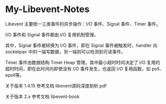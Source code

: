 # My-Libevent-Notes

Libevent 主要统一三类事件的异步操作：I/O 事件、Signal 事件、Timer 事件。

I/O 事件和 Signal 事件都由 I/O 复用机制管理。

其中，Signal 事件被转换为 I/O 事件，即在 Signal 事件被触发时，handler 向 socketpair 中的一端写数据，另一端则可以检测到可读事件。

Timer 事件由数据结构 Timer Heap 管理，其中最小超时时间决定了 I/O 复用的超时时间，即在此时间内即使没有 I/O 事件发生，也返回 I/O 复用函数，如 poll、epoll等。

关于版本 1.4.15 参考文档 libevent源码深度剖析.pdf

关于版本 2.x 参考文档 libevent-book
